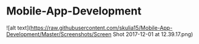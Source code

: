 # Mobile-App-Development

![alt text](https://raw.githubusercontent.com/skulia15/Mobile-App-Development/Master/Screenshots/Screen Shot 2017-12-01 at 12.39.17.png)
